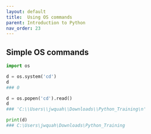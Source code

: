 ```yaml
---
layout: default
title:  Using OS commands
parent: Introduction to Python
nav_order: 23
---
```


## Simple OS commands


```python
import os

d = os.system('cd')
d
### 0

d = os.popen('cd').read()
d
### 'C:\\Users\\jwquah\\Downloads\\Python_Training\n'

print(d)
### C:\Users\jwquah\Downloads\Python_Training
```
